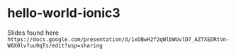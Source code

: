 # hello-world-ionic3
Slides found here
`https://docs.google.com/presentation/d/1xOBwH2f2qWlbWUvlD7_AZTXEDRtVn-W8X0lvfuu9qTs/edit?usp=sharing`
